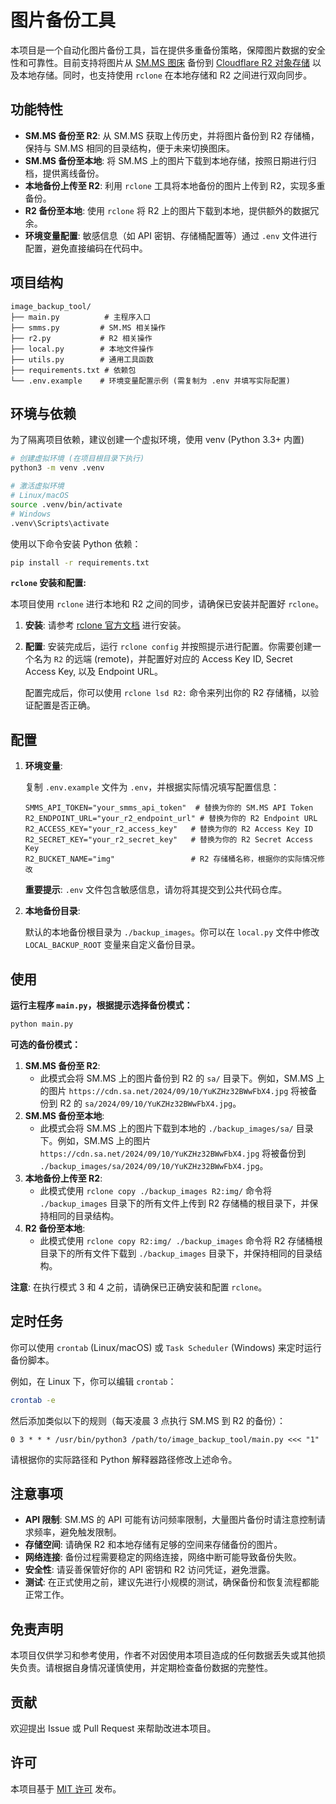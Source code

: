 # 图片备份工具

本项目是一个自动化图片备份工具，旨在提供多重备份策略，保障图片数据的安全性和可靠性。目前支持将图片从 [SM.MS 图床](https://sm.ms/) 备份到 [Cloudflare R2 对象存储](https://www.cloudflare.com/products/r2/) 以及本地存储。同时，也支持使用 `rclone` 在本地存储和 R2 之间进行双向同步。

## 功能特性

*   **SM.MS 备份至 R2**:  从 SM.MS 获取上传历史，并将图片备份到 R2 存储桶，保持与 SM.MS 相同的目录结构，便于未来切换图床。
*   **SM.MS 备份至本地**: 将 SM.MS 上的图片下载到本地存储，按照日期进行归档，提供离线备份。
*   **本地备份上传至 R2**: 利用 `rclone` 工具将本地备份的图片上传到 R2，实现多重备份。
*   **R2 备份至本地**: 使用 `rclone` 将 R2 上的图片下载到本地，提供额外的数据冗余。
*   **环境变量配置**: 敏感信息（如 API 密钥、存储桶配置等）通过 `.env` 文件进行配置，避免直接编码在代码中。

## 项目结构

```
image_backup_tool/
├── main.py          # 主程序入口
├── smms.py         # SM.MS 相关操作
├── r2.py           # R2 相关操作
├── local.py        # 本地文件操作
├── utils.py        # 通用工具函数
├── requirements.txt # 依赖包
└── .env.example    # 环境变量配置示例 (需复制为 .env 并填写实际配置)
```

## 环境与依赖

为了隔离项目依赖，建议创建一个虚拟环境，使用 venv (Python 3.3+ 内置)

```bash
# 创建虚拟环境 (在项目根目录下执行)
python3 -m venv .venv

# 激活虚拟环境
# Linux/macOS
source .venv/bin/activate
# Windows
.venv\Scripts\activate
```

使用以下命令安装 Python 依赖：

```bash
pip install -r requirements.txt
```

**`rclone` 安装和配置:**

本项目使用 `rclone` 进行本地和 R2 之间的同步，请确保已安装并配置好 `rclone`。

1. **安装**: 请参考 [rclone 官方文档](https://rclone.org/install/) 进行安装。

2. **配置**: 安装完成后，运行 `rclone config` 并按照提示进行配置。你需要创建一个名为 `R2` 的远端 (remote)，并配置好对应的 Access Key ID, Secret Access Key, 以及 Endpoint URL。

    配置完成后，你可以使用 `rclone lsd R2:` 命令来列出你的 R2 存储桶，以验证配置是否正确。

## 配置

1. **环境变量**:

    复制 `.env.example` 文件为 `.env`，并根据实际情况填写配置信息：

    ```
    SMMS_API_TOKEN="your_smms_api_token"  # 替换为你的 SM.MS API Token
    R2_ENDPOINT_URL="your_r2_endpoint_url" # 替换为你的 R2 Endpoint URL
    R2_ACCESS_KEY="your_r2_access_key"   # 替换为你的 R2 Access Key ID
    R2_SECRET_KEY="your_r2_secret_key"   # 替换为你的 R2 Secret Access Key
    R2_BUCKET_NAME="img"                 # R2 存储桶名称，根据你的实际情况修改
    ```

    **重要提示**: `.env` 文件包含敏感信息，请勿将其提交到公共代码仓库。

2. **本地备份目录**:

    默认的本地备份根目录为 `./backup_images`。你可以在 `local.py` 文件中修改 `LOCAL_BACKUP_ROOT` 变量来自定义备份目录。

## 使用

**运行主程序 `main.py`，根据提示选择备份模式：**

```bash
python main.py
```

**可选的备份模式：**

1. **SM.MS 备份至 R2**:
    *   此模式会将 SM.MS 上的图片备份到 R2 的 `sa/` 目录下。例如，SM.MS 上的图片 `https://cdn.sa.net/2024/09/10/YuKZHz32BWwFbX4.jpg` 将被备份到 R2 的 `sa/2024/09/10/YuKZHz32BWwFbX4.jpg`。
2. **SM.MS 备份至本地**:
    *   此模式会将 SM.MS 上的图片下载到本地的 `./backup_images/sa/` 目录下。例如，SM.MS 上的图片 `https://cdn.sa.net/2024/09/10/YuKZHz32BWwFbX4.jpg` 将被备份到 `./backup_images/sa/2024/09/10/YuKZHz32BWwFbX4.jpg`。
3. **本地备份上传至 R2**:
    *   此模式使用 `rclone copy ./backup_images R2:img/` 命令将 `./backup_images` 目录下的所有文件上传到 R2 存储桶的根目录下，并保持相同的目录结构。
4. **R2 备份至本地**:
    *   此模式使用 `rclone copy R2:img/ ./backup_images` 命令将 R2 存储桶根目录下的所有文件下载到 `./backup_images` 目录下，并保持相同的目录结构。

**注意**: 在执行模式 3 和 4 之前，请确保已正确安装和配置 `rclone`。

## 定时任务

你可以使用 `crontab` (Linux/macOS) 或 `Task Scheduler` (Windows) 来定时运行备份脚本。

例如，在 Linux 下，你可以编辑 `crontab`：

```bash
crontab -e
```

然后添加类似以下的规则（每天凌晨 3 点执行 SM.MS 到 R2 的备份）：

```
0 3 * * * /usr/bin/python3 /path/to/image_backup_tool/main.py <<< "1"
```

请根据你的实际路径和 Python 解释器路径修改上述命令。

## 注意事项

*   **API 限制**: SM.MS 的 API 可能有访问频率限制，大量图片备份时请注意控制请求频率，避免触发限制。
*   **存储空间**: 请确保 R2 和本地存储有足够的空间来存储备份的图片。
*   **网络连接**: 备份过程需要稳定的网络连接，网络中断可能导致备份失败。
*   **安全性**: 请妥善保管好你的 API 密钥和 R2 访问凭证，避免泄露。
*   **测试**: 在正式使用之前，建议先进行小规模的测试，确保备份和恢复流程都能正常工作。

## 免责声明

本项目仅供学习和参考使用，作者不对因使用本项目造成的任何数据丢失或其他损失负责。请根据自身情况谨慎使用，并定期检查备份数据的完整性。

## 贡献

欢迎提出 Issue 或 Pull Request 来帮助改进本项目。

## 许可

本项目基于 [MIT 许可](LICENSE) 发布。
